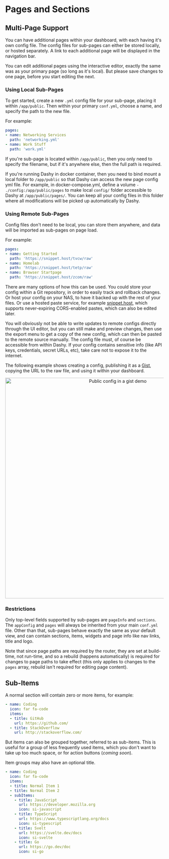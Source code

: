 # Pages and Sections

## Multi-Page Support

You can have additional pages within your dashboard, with each having it's own config file. The config files for sub-pages can either be stored locally, or hosted separately. A link to each additional page will be displayed in the navigation bar.

You can edit additional pages using the interactive editor, exactly the same was as your primary page (so long as it's local). But please save changes to one page, before you start editing the next.

### Using Local Sub-Pages

To get started, create a new `.yml` config file for your sub-page, placing it within `/app/public`. Then within your primary `conf.yml`, choose a name, and specify the path to the new file.

For example:

```yaml
pages:
- name: Networking Services
  path: 'networking.yml'
- name: Work Stuff
  path: 'work.yml'
```

If you're sub-page is located within `/app/public`, then you only need to specify the filename, but if it's anywhere else, then the full path is required.

If you're running Dashy in docker container, then you need to bind mount a local folder to `/app/public` so that Dashy can access the new page config yml file. For example, in docker-compose.yml, define a volume `- ./config:/app/public/pages` to make  local `config/` folder accessible to Dashy at `/app/public/pages/`. You can keep all your config files in this folder where all modifications will be picked up automatically by Dashy. 

### Using Remote Sub-Pages

Config files don't need to be local, you can store them anywhere, and data will be imported as sub-pages on page load.

For example:

```yaml
pages:
- name: Getting Started
  path: 'https://snippet.host/tvcw/raw'
- name: Homelab
  path: 'https://snippet.host/tetp/raw'
- name: Browser Startpage
  path: 'https://snippet.host/zcom/raw'
```

There are many options of how this can be used. You could store your config within a Git repository, in order to easily track and rollback changes. Or host your config on your NAS, to have it backed up with the rest of your files. Or use a hosted paste service, for example [snippet.host](https://snippet.host/), which supports never-expiring CORS-enabled pastes, which can also be edited later.

You will obviously not be able to write updates to remote configs directly through the UI editor, but you can still make and preview changes, then use the export menu to get a copy of the new config, which can then be pasted to the remote source manually.
The config file must, of course be accessible from within Dashy. If your config contains sensitive info (like API keys, credentials, secret URLs, etc), take care not to expose it to the internet.

The following example shows creating a config, publishing it as a [Gist](https://gist.github.com/), copying the URL to the raw file, and using it within your dashboard.

<p align="center">
  <img width="700" alt="Public config in a gist demo"
    src="https://i.ibb.co/55jm3LG/how-to-use-remote-config-sub-page.gif"
  />
</p>

### Restrictions

Only top-level fields supported by sub-pages are `pageInfo` and `sections`. The `appConfig` and `pages` will always be inherited from your main `conf.yml` file. Other than that, sub-pages behave exactly the same as your default view, and can contain sections, items, widgets and page info like nav links, title and logo.

Note that since page paths are required by the router, they are set at build-time, not run-time, and so a rebuild (happens automatically) is required for changes to page paths to take effect (this only applies to changes to the `pages` array, rebuild isn't required for editing page content).

## Sub-Items

A normal section will contain zero or more items, for example:

```yaml
- name: Coding
  icon: far fa-code
  items:
  - title: GitHub
    url: https://github.com/
  - title: StackOverflow
    url: http://stackoverflow.com/
```

But items can also be grouped together, referred to as sub-items. This is useful for a group of less frequently used items, which you don't want to take up too much space, or for action buttons (_coming soon_).

Item groups may also have an optional title.

```yaml
- name: Coding
  icon: far fa-code
  items:
  - title: Normal Item 1
  - title: Normal Item 2
  - subItems:
    - title: JavaScript
      url: https://developer.mozilla.org
      icon: si-javascript
    - title: TypeScript
      url: https://www.typescriptlang.org/docs
      icon: si-typescript
    - title: Svelt
      url: https://svelte.dev/docs
      icon: si-svelte
    - title: Go
      url: https://go.dev/doc
      icon: si-go
```
